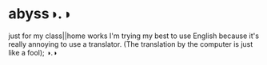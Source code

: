 # abyss◑.◑
just for my class||home works
I'm trying my best to use English because it's really annoying to use a translator.
(The translation by the computer is just like a fool);
◑.◑
